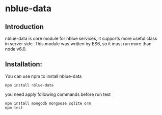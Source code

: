 # nblue-data
## Introduction
nblue-data is core module for nblue services, it supports more useful class in server side. This module was written by ES6, so it must run more than node v6.0.

## Installation:
You can use npm to install nblue-data
```
npm install nblue-data
```

you need apply following commands before run test
``` shell
npm install mongodb mongoose sqlite orm
npm test
```
